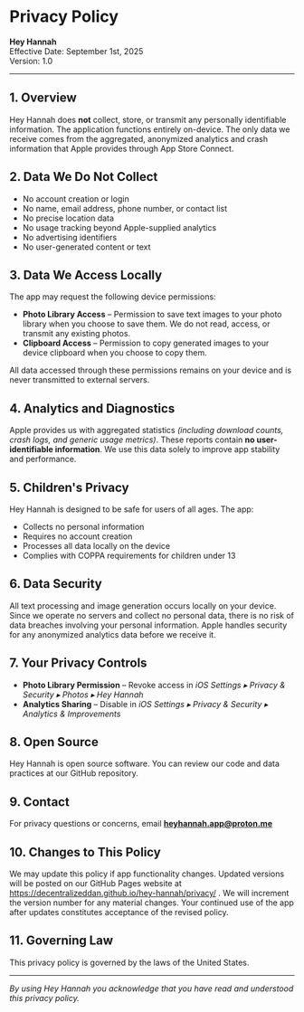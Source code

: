 # Privacy Policy

**Hey Hannah**  
Effective Date: September 1st, 2025  
Version: 1.0

---

## 1. Overview

Hey Hannah does **not** collect, store, or transmit any personally identifiable information. The application functions entirely on-device. The only data we receive comes from the aggregated, anonymized analytics and crash information that Apple provides through App Store Connect.

## 2. Data We Do **Not** Collect

- No account creation or login
- No name, email address, phone number, or contact list
- No precise location data
- No usage tracking beyond Apple-supplied analytics
- No advertising identifiers
- No user-generated content or text

## 3. Data We Access Locally

The app may request the following device permissions:

- **Photo Library Access** – Permission to save text images to your photo library when you choose to save them. We do not read, access, or transmit any existing photos.
- **Clipboard Access** – Permission to copy generated images to your device clipboard when you choose to copy them.

All data accessed through these permissions remains on your device and is never transmitted to external servers.

## 4. Analytics and Diagnostics

Apple provides us with aggregated statistics _(including download counts, crash logs, and generic usage metrics)_. These reports contain **no user-identifiable information**. We use this data solely to improve app stability and performance.

## 5. Children's Privacy

Hey Hannah is designed to be safe for users of all ages. The app:

- Collects no personal information
- Requires no account creation
- Processes all data locally on the device
- Complies with COPPA requirements for children under 13

## 6. Data Security

All text processing and image generation occurs locally on your device. Since we operate no servers and collect no personal data, there is no risk of data breaches involving your personal information. Apple handles security for any anonymized analytics data before we receive it.

## 7. Your Privacy Controls

- **Photo Library Permission** – Revoke access in _iOS Settings ▸ Privacy & Security ▸ Photos ▸ Hey Hannah_
- **Analytics Sharing** – Disable in _iOS Settings ▸ Privacy & Security ▸ Analytics & Improvements_

## 8. Open Source

Hey Hannah is open source software. You can review our code and data practices at our GitHub repository.

## 9. Contact

For privacy questions or concerns, email **heyhannah.app@proton.me**

## 10. Changes to This Policy

We may update this policy if app functionality changes. Updated versions will be posted on our GitHub Pages website at https://decentralizeddan.github.io/hey-hannah/privacy/ . We will increment the version number for any material changes. Your continued use of the app after updates constitutes acceptance of the revised policy.

## 11. Governing Law

This privacy policy is governed by the laws of the United States.

---

_By using Hey Hannah you acknowledge that you have read and understood this privacy policy._
